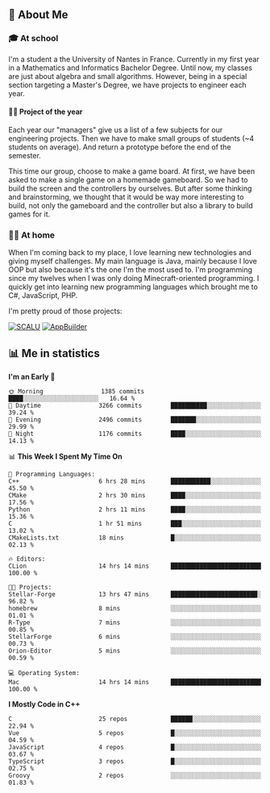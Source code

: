 ## 👀 About Me

### 🎓 At school

I'm a student a the University of Nantes in France. Currently in my first year in a Mathematics and Informatics Bachelor Degree. Until now, my classes are just about algebra and small algorithms. However, being in a special section targeting a Master's Degree, we have projects to engineer each year. 

#### 🔧🔬 Project of the year

Each year our "managers" give us a list of a few subjects for our engineering projects. Then we have to make small groups of students (~4 students on average). And return a prototype before the end of the semester.

This time our group, choose to make a game board. At first, we have been asked to make a single game on a homemade gameboard. So we had to build the screen and the controllers by ourselves. 
But after some thinking and brainstorming, we thought that it would be way more interesting to build, not only the gameboard and the controller but also a library to build games for it.

### 👨‍💻 At home

When I'm coming back to my place, I love learning new technologies and giving myself challenges. My main language is Java, mainly because I love OOP but also because it's the one I'm the most used to. I'm programming since my twelves when I was only doing Minecraft-oriented programming.  I quickly get into learning new programming languages which brought me to C#, JavaScript, PHP. 

I'm pretty proud of those projects:

[![SCALU](https://github-readme-stats.vercel.app/api/pin?username=renardfute&repo=SCALU)](https://github.com/renardfute/scalu)
[![AppBuilder](https://github-readme-stats.vercel.app/api/pin?username=pulsedev2&repo=AppBuilder)](https://github.com/pulsedev2/AppBuilder)

## 📊 Me in statistics
<!--START_SECTION:waka-->
**I'm an Early 🐤** 

```text
🌞 Morning                1385 commits        ████░░░░░░░░░░░░░░░░░░░░░   16.64 % 
🌆 Daytime                3266 commits        ██████████░░░░░░░░░░░░░░░   39.24 % 
🌃 Evening                2496 commits        ███████░░░░░░░░░░░░░░░░░░   29.99 % 
🌙 Night                  1176 commits        ████░░░░░░░░░░░░░░░░░░░░░   14.13 % 
```


📊 **This Week I Spent My Time On** 

```text
💬 Programming Languages: 
C++                      6 hrs 28 mins       ███████████░░░░░░░░░░░░░░   45.50 % 
CMake                    2 hrs 30 mins       ████░░░░░░░░░░░░░░░░░░░░░   17.56 % 
Python                   2 hrs 11 mins       ████░░░░░░░░░░░░░░░░░░░░░   15.36 % 
C                        1 hr 51 mins        ███░░░░░░░░░░░░░░░░░░░░░░   13.02 % 
CMakeLists.txt           18 mins             █░░░░░░░░░░░░░░░░░░░░░░░░   02.13 % 

🔥 Editors: 
CLion                    14 hrs 14 mins      █████████████████████████   100.00 % 

🐱‍💻 Projects: 
Stellar-Forge            13 hrs 47 mins      ████████████████████████░   96.82 % 
homebrew                 8 mins              ░░░░░░░░░░░░░░░░░░░░░░░░░   01.01 % 
R-Type                   7 mins              ░░░░░░░░░░░░░░░░░░░░░░░░░   00.85 % 
StellarForge             6 mins              ░░░░░░░░░░░░░░░░░░░░░░░░░   00.73 % 
Orion-Editor             5 mins              ░░░░░░░░░░░░░░░░░░░░░░░░░   00.59 % 

💻 Operating System: 
Mac                      14 hrs 14 mins      █████████████████████████   100.00 % 
```

**I Mostly Code in C++** 

```text
C                        25 repos            ██████░░░░░░░░░░░░░░░░░░░   22.94 % 
Vue                      5 repos             █░░░░░░░░░░░░░░░░░░░░░░░░   04.59 % 
JavaScript               4 repos             █░░░░░░░░░░░░░░░░░░░░░░░░   03.67 % 
TypeScript               3 repos             █░░░░░░░░░░░░░░░░░░░░░░░░   02.75 % 
Groovy                   2 repos             ░░░░░░░░░░░░░░░░░░░░░░░░░   01.83 % 
```




<!--END_SECTION:waka-->

